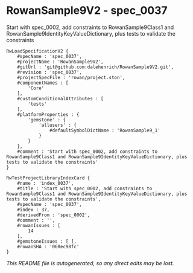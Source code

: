 # RowanSample9V2 - spec_0037
Start with spec_0002, add constraints to RowanSample9Class1 and RowanSample9IdentityKeyValueDictionary, plus tests to validate the constraints
```
RwLoadSpecificationV2 {
	#specName : 'spec_0037',
	#projectName : 'RowanSample9V2',
	#gitUrl : 'git@github.com:dalehenrich/RowanSample9V2.git',
	#revision : 'spec_0037',
	#projectSpecFile : 'rowan/project.ston',
	#componentNames : [
		'Core'
	],
	#customConditionalAttributes : [
		'tests'
	],
	#platformProperties : {
		'gemstone' : {
			'allusers' : {
				#defaultSymbolDictName : 'RowanSample9_1'
			}
		}
	},
	#comment : 'Start with spec_0002, add constraints to RowanSample9Class1 and RowanSample9IdentityKeyValueDictionary, plus tests to validate the constraints'
}

RwTestProjectLibraryIndexCard {
	#name : 'index_0037',
	#title : 'Start with spec_0002, add constraints to RowanSample9Class1 and RowanSample9IdentityKeyValueDictionary, plus tests to validate the constraints',
	#specName : 'spec_0037',
	#index : 37,
	#derivedFrom : 'spec_0002',
	#comment : '',
	#rowanIssues : [
		14
	],
	#gemstoneIssues : [ ],
	#rowanSHA : '060ec98fc'
}
```

*This README file is autogenerated, so any direct edits may be lost.*
